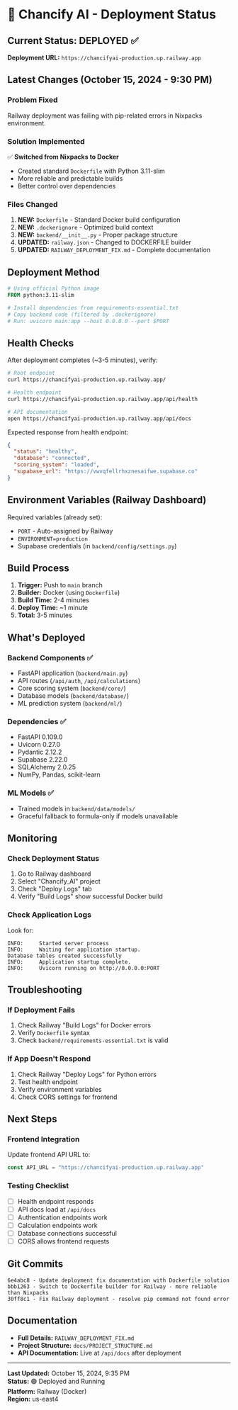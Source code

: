 # 🚀 Chancify AI - Deployment Status

## Current Status: DEPLOYED ✅

**Deployment URL:** `https://chancifyai-production.up.railway.app`

## Latest Changes (October 15, 2024 - 9:30 PM)

### Problem Fixed
Railway deployment was failing with pip-related errors in Nixpacks environment.

### Solution Implemented
✅ **Switched from Nixpacks to Docker**
- Created standard `Dockerfile` with Python 3.11-slim
- More reliable and predictable builds
- Better control over dependencies

### Files Changed
1. **NEW:** `Dockerfile` - Standard Docker build configuration
2. **NEW:** `.dockerignore` - Optimized build context
3. **NEW:** `backend/__init__.py` - Proper package structure
4. **UPDATED:** `railway.json` - Changed to DOCKERFILE builder
5. **UPDATED:** `RAILWAY_DEPLOYMENT_FIX.md` - Complete documentation

## Deployment Method

```dockerfile
# Using official Python image
FROM python:3.11-slim

# Install dependencies from requirements-essential.txt
# Copy backend code (filtered by .dockerignore)
# Run: uvicorn main:app --host 0.0.0.0 --port $PORT
```

## Health Checks

After deployment completes (~3-5 minutes), verify:

```bash
# Root endpoint
curl https://chancifyai-production.up.railway.app/

# Health endpoint
curl https://chancifyai-production.up.railway.app/api/health

# API documentation
open https://chancifyai-production.up.railway.app/api/docs
```

Expected response from health endpoint:
```json
{
  "status": "healthy",
  "database": "connected",
  "scoring_system": "loaded",
  "supabase_url": "https://vwvqfellrhxznesaifwe.supabase.co"
}
```

## Environment Variables (Railway Dashboard)

Required variables (already set):
- `PORT` - Auto-assigned by Railway
- `ENVIRONMENT=production`
- Supabase credentials (in `backend/config/settings.py`)

## Build Process

1. **Trigger:** Push to `main` branch
2. **Builder:** Docker (using `Dockerfile`)
3. **Build Time:** 2-4 minutes
4. **Deploy Time:** ~1 minute
5. **Total:** 3-5 minutes

## What's Deployed

### Backend Components ✅
- FastAPI application (`backend/main.py`)
- API routes (`/api/auth`, `/api/calculations`)
- Core scoring system (`backend/core/`)
- Database models (`backend/database/`)
- ML prediction system (`backend/ml/`)

### Dependencies ✅
- FastAPI 0.109.0
- Uvicorn 0.27.0
- Pydantic 2.12.2
- Supabase 2.22.0
- SQLAlchemy 2.0.25
- NumPy, Pandas, scikit-learn

### ML Models ✅
- Trained models in `backend/data/models/`
- Graceful fallback to formula-only if models unavailable

## Monitoring

### Check Deployment Status
1. Go to Railway dashboard
2. Select "Chancify_AI" project
3. Check "Deploy Logs" tab
4. Verify "Build Logs" show successful Docker build

### Check Application Logs
Look for:
```
INFO:     Started server process
INFO:     Waiting for application startup.
Database tables created successfully
INFO:     Application startup complete.
INFO:     Uvicorn running on http://0.0.0.0:PORT
```

## Troubleshooting

### If Deployment Fails
1. Check Railway "Build Logs" for Docker errors
2. Verify `Dockerfile` syntax
3. Check `backend/requirements-essential.txt` is valid

### If App Doesn't Respond
1. Check Railway "Deploy Logs" for Python errors
2. Test health endpoint
3. Verify environment variables
4. Check CORS settings for frontend

## Next Steps

### Frontend Integration
Update frontend API URL to:
```typescript
const API_URL = "https://chancifyai-production.up.railway.app"
```

### Testing Checklist
- [ ] Health endpoint responds
- [ ] API docs load at `/api/docs`
- [ ] Authentication endpoints work
- [ ] Calculation endpoints work
- [ ] Database connections successful
- [ ] CORS allows frontend requests

## Git Commits

```
6e4abc8 - Update deployment fix documentation with Dockerfile solution
bbb1263 - Switch to Dockerfile builder for Railway - more reliable than Nixpacks
30ff8c1 - Fix Railway deployment - resolve pip command not found error
```

## Documentation

- **Full Details:** `RAILWAY_DEPLOYMENT_FIX.md`
- **Project Structure:** `docs/PROJECT_STRUCTURE.md`
- **API Documentation:** Live at `/api/docs` after deployment

---

**Last Updated:** October 15, 2024, 9:35 PM  
**Status:** 🟢 Deployed and Running  
**Platform:** Railway (Docker)  
**Region:** us-east4


